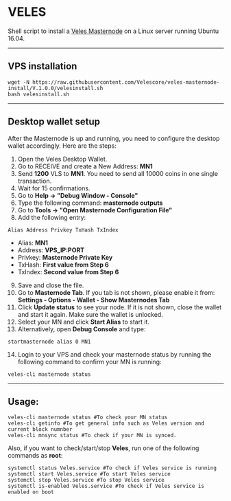 
# VELES
Shell script to install a [Veles Masternode](http://veles.network/) on a Linux server running Ubuntu 16.04.
***

## VPS installation
```
wget -N https://raw.githubusercontent.com/Velescore/veles-masternode-install/V.1.0.0/velesinstall.sh
bash velesinstall.sh
```
***

## Desktop wallet setup

After the Masternode is up and running, you need to configure the desktop wallet accordingly. Here are the steps:
1. Open the Veles Desktop Wallet.
2. Go to RECEIVE and create a New Address: **MN1**
3. Send **1200** VLS to **MN1**. You need to send all 10000 coins in one single transaction.
4. Wait for 15 confirmations.
5. Go to **Help -> "Debug Window - Console"**
6. Type the following command: **masternode outputs**
7. Go to  **Tools -> "Open Masternode Configuration File"**
8. Add the following entry:
```
Alias Address Privkey TxHash TxIndex
```
* Alias: **MN1**
* Address: **VPS_IP:PORT**
* Privkey: **Masternode Private Key**
* TxHash: **First value from Step 6**
* TxIndex:  **Second value from Step 6**
9. Save and close the file.
10. Go to **Masternode Tab**. If you tab is not shown, please enable it from: **Settings - Options - Wallet - Show Masternodes Tab**
11. Click **Update status** to see your node. If it is not shown, close the wallet and start it again. Make sure the wallet is unlocked.
12. Select your MN and click **Start Alias** to start it.
13. Alternatively, open **Debug Console** and type:
```
startmasternode alias 0 MN1
```
14. Login to your VPS and check your masternode status by running the following command to confirm your MN is running:
```
veles-cli masternode status
```
***

## Usage:
```
veles-cli masternode status #To check your MN status
veles-cli getinfo #To get general info such as Veles version and current block numnber
veles-cli mnsync status #To check if your MN is synced.
```
Also, if you want to check/start/stop **Veles**, run one of the following commands as **root**:

```
systemctl status Veles.service #To check if Veles service is running
systemctl start Veles.service #To start Veles service
systemctl stop Veles.service #To stop Veles service
systemctl is-enabled Veles.service #To check if Veles service is enabled on boot
```
